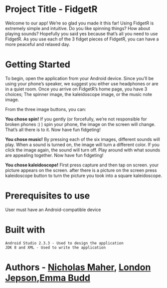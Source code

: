 # Project Title - FidgetR
Welcome to our app! We’re so glad you made it this far! Using FidgetR is extremely simple and intuitive. Do you like spinning things? How about playing sounds? Hopefully you said yes because that’s all you need to use FidgetR. As you use each of the 3 fidget pieces of FidgetR, you can have a more peaceful and relaxed day. 


# Getting Started
To begin, open the application from your Android device. Since you’ll be using your phone’s speaker, we suggest you either use headphones or are in a quiet room. Once you arrive on FidgetR’s home page, you have 3 choices; The spinner image, the kaleidoscope image, or the music note image. 

From the three image buttons, you can:

**You chose spin!** If you gently (or forcefully, we’re not responsible for broken phones :) ) spin your phone, the image on the screen will change. That’s all there is to it. Now have fun fidgeting!

**You chose music!** By pressing each of the six images, different sounds will play. When a sound is turned on, the image will turn a different  color. If you click the image again, the sound will turn off. Play around with what sounds are appealing together. Now have fun fidgeting!

**You chose kaleidoscope!** First press capture and then tap on screen. your picture appears on the screen. after there is a picture on the screen press kaleidoscope button to turn the picture you took into a square kaleidoscope.



# Prerequisites to use
User must have an Android-compatible device

# Built with
	Android Studio 2.3.3 - Used to design the application
	JDK 8 and XML - Used to write the application

# Authors - [Nicholas Maher](https://github.com/nemaher), [London Jepson](https://github.com/frofro),[Emma Budd](https://github.com/emmajeanbudd) 






